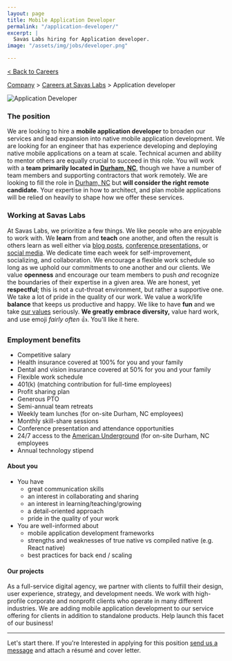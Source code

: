 ```yaml
---
layout: page
title: Mobile Application Developer
permalink: "/application-developer/"
excerpt: |
  Savas Labs hiring for Application developer.
image: "/assets/img/jobs/developer.png"

---
```


<p class="breadcrumbs hide-for-medium hide-for-large">
    <a href="/careers">< Back to Careers</a>
</p>
<p class="breadcrumbs hide-for-small">
    <a href="/company">Company</a> > <a href="/careers">Careers at Savas Labs</a> > Application developer
</p>

<div class="icon--job">
    <img src="/assets/img/jobs/developer.svg" alt="Application Developer">
</div>

### The position

We are looking to hire a **mobile application developer** to broaden our services and lead expansion into native mobile application development. We are looking for an engineer that has experience developing and deploying native mobile applications on a team at scale. Technical acumen and ability to mentor others are equally crucial to succeed in this role. You will work with a **team primarily located in [Durham, NC](/durham)**, though we have a number of team members and supporting contractors that work remotely. We are looking to fill the role in [Durham, NC](/durham) but **will consider the right remote candidate.** Your expertise in how to architect, and plan mobile applications will be relied on heavily to shape how we offer these services.

### Working at Savas Labs

At Savas Labs, we prioritize a few things. We like people who are enjoyable to work with. We **learn** from and **teach** one another, and often the result is others learn as well either via [blog posts](/blog),
 [conference presentations,](/results/open-source/#presentations) or [social media](https://twitter.com/savaslabs). We dedicate time each week for self-improvement, socializing, and collaboration. We encourage a flexible work schedule so long as we uphold our commitments to one another and our clients. We value **openness** and encourage our team members to push _and_ recognize the boundaries of their expertise in a given area. We are honest, yet **respectful**; this is not a cut-throat environment, but rather a supportive one. We take a lot of pride in the quality of our work. We value a work/life **balance** that keeps us productive and happy. We like to have **fun** and we take [our values](/company/mission-and-values/) seriously. **We greatly embrace diversity,** value hard work, and use emoji _fairly often_ :+1:. You'll like it here.

### Employment benefits

+ Competitive salary
+ Health insurance covered at 100% for you and your family
+ Dental and vision insurance covered at 50% for you and your family
+ Flexible work schedule
+ 401(k) (matching contribution for full-time employees)
+ Profit sharing plan
+ Generous PTO
+ Semi-annual team retreats
+ Weekly team lunches (for on-site Durham, NC employees)
+ Monthly skill-share sessions
+ Conference presentation and attendance opportunities
+ 24/7 access to the [American Underground](http://americanunderground.com/) (for on-site Durham, NC employees
+ Annual technology stipend

#### About you

+ You have
  + great communication skills
  + an interest in collaborating and sharing
  + an interest in learning/teaching/growing
  + a detail-oriented approach
  + pride in the quality of your work
+ You are well-informed about
  + mobile application development frameworks
  + strengths and weaknesses of true native vs compiled native (e.g. React native)
  + best practices for back end / scaling

#### Our projects

As a full-service digital agency, we partner with clients to fulfill their design, user experience, strategy, and development needs. We work with high-profile corporate and nonprofit clients who operate in many different industries. We are adding mobile application development to our service offering for clients in addition to standalone products. Help launch this facet of our business!

---

Let's start there.
If you're Interested in applying for this position
<a href="mailto:careers@savaslabs.com">send us a message</a> and attach a résumé and cover letter.
